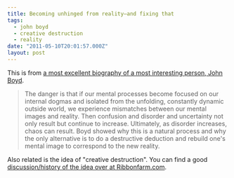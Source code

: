 ```yaml
---
title: Becoming unhinged from reality—and fixing that
tags:
  - john boyd
  - creative destruction
  - reality
date: "2011-05-10T20:01:57.000Z"
layout: post
---
```


This is from [a most excellent biography of a most interesting person, John Boyd][0].

> The danger is that if our mental processes become focused on our internal dogmas and isolated from the unfolding, constantly dynamic outside world, we experience mismatches between our mental images and reality. Then confusion and disorder and uncertainty not only result but continue to increase. Ultimately, as disorder increases, chaos can result. Boyd showed why this is a natural process and why the only alternative is to do a destructive deduction and rebuild one's mental image to correspond to the new reality.
> 

Also related is the idea of "creative destruction". You can find a good [discussion/history of the idea over at Ribbonfarm.com][1].


[0]: http://www.amazon.com/Boyd-Fighter-Pilot-Who-Changed/dp/0316796883/ref=sr_1_3?s=books&ie=UTF8&qid=1305057501&sr=1-3
[1]: http://www.ribbonfarm.com/2008/02/06/creative-destruction-portrait-of-an-idea/
